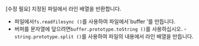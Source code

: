[수정 필요]
지정된 파일에서 라인 배열을 반환합니다.

- 파일에서`fs.readfilesync ()`를 사용하여 파일에서`buffer '를 만듭니다.
- 버퍼를 문자열에 덮으려면`buffer.prototype.toString ()`를 사용하십시오.
-`string.prototype.split ()`를 사용하여 파일의 내용에서 라인 배열을 만듭니다.